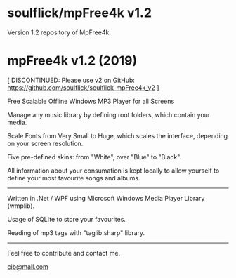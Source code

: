 # soulflick/mpFree4k v1.2

Version 1.2 repository of MpFree4k

mpFree4k v1.2 (2019)
=============================================================================

[ DISCONTINUED: Please use v2 on GitHub: https://github.com/soulflick/soulflick-mpFree4k_v2 ]

Free Scalable Offline Windows MP3 Player for all Screens

Manage any music library by defining root folders, which contain your media.

Scale Fonts from Very Small to Huge, which scales the interface, depending on your screen resolution.

Five pre-defined skins: from "White", over "Blue" to "Black".

All information about your consumation is kept locally to allow yourself to define your most favourite songs and albums.

-----

Written in .Net / WPF using Microsoft Windows Media Player Library (wmplib).

Usage of SQLIte to store your favourites.

Reading of mp3 tags with "taglib.sharp" library.

-----

Feel free to contribute and contact me.

cib@mail.com
